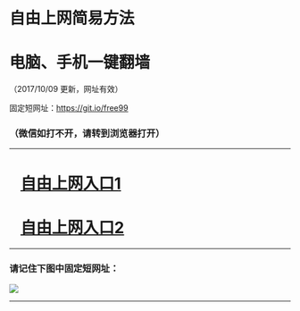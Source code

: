 ﻿# 自由上网简易方法

# 电脑、手机一键翻墙

（2017/10/09 更新，网址有效）

固定短网址：https://git.io/free99

### （微信如打不开，请转到浏览器打开）


***





# &nbsp;&nbsp; <a href="http://ft480411620.fwq-tz-1001.info/fwqtz01.html?t=10090018849 " target="_blank">自由上网入口1</a>
# &nbsp;&nbsp; <a href="http://ft2897522932.fwq-tz-1002.info/fwqtz02.html?t=10090019462 " target="_blank">自由上网入口2</a>
***

### 请记住下图中固定短网址：

<img src="https://s3-us-west-2.amazonaws.com/fwq-1001/yjfq-20170905okok.png" /> 


***


